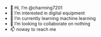 - 👋 Hi, I’m @charming7201
- 👀 I’m interested in digital equipment
- 🌱 I’m currently learning machine learning
- 💞️ I’m looking to collaborate on nothing
- 📫 noway to reach me 
